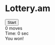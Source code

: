# Lottery.am
<!DOCTYPE html>
<html lang="en">
<head>
    <meta charset="UTF-8">
    <meta http-equiv="X-UA-Compatible" content="IE=edge">
    <meta name="viewport" content="width=device-width, initial-scale=1.0">
    <title>Lottery</title>
    <link rel="stylesheet" href="index.css">
    <script src="index.js" defer></script>
</head>
<body>
    <div class="game">
        <div class="controls">
            <button>Start</button>
            <div class="stats">
                <div class="moves">0 moves</div>
                <div class="timer">Time: 0 sec</div>
            </div>
        </div>
        <div class="board-container">
            <div class="board" data-dimension="4"></div>
            <div class="win">You won!</div>
        </div>
    </div>
</body>
</html>
